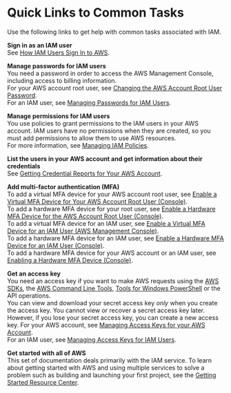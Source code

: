 # Quick Links to Common Tasks<a name="introduction_quick-links-common-tasks"></a>

Use the following links to get help with common tasks associated with IAM\.

**Sign in as an IAM user**  
See [How IAM Users Sign In to AWS](id_users_sign-in.md)\. 

**Manage passwords for IAM users**  
You need a password in order to access the AWS Management Console, including access to billing information\.  
For your AWS account root user, see [Changing the AWS Account Root User Password](id_credentials_passwords_change-root.md)\.   
For an IAM user, see [Managing Passwords for IAM Users](id_credentials_passwords_admin-change-user.md)\. 

**Manage permissions for IAM users**  
You use policies to grant permissions to the IAM users in your AWS account\. IAM users have no permissions when they are created, so you must add permissions to allow them to use AWS resources\.   
For more information, see [Managing IAM Policies](access_policies_manage.md)\. 

**List the users in your AWS account and get information about their credentials**  
See [Getting Credential Reports for Your AWS Account](id_credentials_getting-report.md)\. 

**Add multi\-factor authentication \(MFA\)**  
To add a virtual MFA device for your AWS account root user, see [Enable a Virtual MFA Device for Your AWS Account Root User \(Console\)](id_credentials_mfa_enable_virtual.md#enable-virt-mfa-for-root)\.  
To add a hardware MFA device for your root user, see [Enable a Hardware MFA Device for the AWS Account Root User \(Console\)](id_credentials_mfa_enable_physical.md#enable-hw-mfa-for-root)\.  
To add a virtual MFA device for an IAM user, see [Enable a Virtual MFA Device for an IAM User \(AWS Management Console\)](id_credentials_mfa_enable_virtual.md#enable-virt-mfa-for-iam-user)\.  
To add a hardware MFA device for an IAM user, see [Enable a Hardware MFA Device for an IAM User \(Console\)](id_credentials_mfa_enable_physical.md#enable-hw-mfa-for-iam-user)\.  
To add a hardware MFA device for your AWS account or an IAM user, see [Enabling a Hardware MFA Device \(Console\)](id_credentials_mfa_enable_physical.md)\. 

**Get an access key**  
You need an access key if you want to make AWS requests using the [AWS SDKs](https://aws.amazon.com/tools/), the [AWS Command Line Tools](https://aws.amazon.com/tools/#Command_Line_Tools), [Tools for Windows PowerShell](https://aws.amazon.com/powershell/) or the API operations\.   
You can view and download your secret access key *only* when you create the access key\. You cannot view or recover a secret access key later\. However, if you lose your secret access key, you can create a new access key\. 
For your AWS account, see [Managing Access Keys for your AWS Account](http://docs.aws.amazon.com/general/latest/gr/managing-aws-access-keys.html)\.   
For an IAM user, see [Managing Access Keys for IAM Users](id_credentials_access-keys.md)\. 

**Get started with all of AWS**  
This set of documentation deals primarily with the IAM service\. To learn about getting started with AWS and using multiple services to solve a problem such as building and launching your first project, see the [Getting Started Resource Center](https://aws.amazon.com/getting-started/)\. 